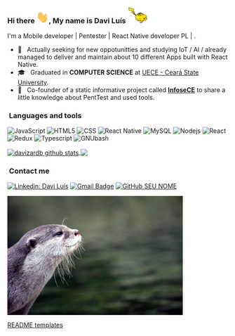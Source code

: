 <!--
**davizardb/davizardb** is a ✨ _special_ ✨ repository because its `README.md` (this file) appears on your GitHub profile.

Here are some ideas to get you started:

- 🔭 I’m currently working on ...
- 🌱 I’m currently learning ...
- 👯 I’m looking to collaborate on ...
- 🤔 I’m looking for help with ...
- 💬 Ask me about ...
- 📫 How to reach me: ...
- 😄 Pronouns: ...
- ⚡ Fun fact: ...
-->


### Hi there <img src="./assets/hi.gif" width="28px">, My name is Davi Luís <img src="./assets/poke.gif" width="50px">

I'm a Mobile developer | Pentester | React Native developer PL | .

- 🤔 &nbsp; Actually seeking for new oppotunitties and studying IoT / AI / already managed to deliver and maintain about 10 different Apps built with React Native.
- 🎓 &nbsp; Graduated in **COMPUTER SCIENCE** at <a href="http://www.uece.br/">UECE - Ceará State University</a>.
- 🔭 &nbsp; Co-founder of a static informative project called [**InfoseCE**](https://infosece.github.io/ "InfoseCE") to share a little knowledge about PentTest and used tools.

<h3>&nbsp;Languages and tools </h3>

![JavaScript](https://img.shields.io/badge/-JavaScript-333333?style=flat&logo=javascript)
![HTML5](https://img.shields.io/badge/-HTML5-333333?style=flat&logo=HTML5)
![CSS](https://img.shields.io/badge/-CSS-333333?style=flat&logo=CSS3&logoColor=1572B6)
![React Native](https://img.shields.io/badge/-React%20Native-333333?style=flat&logo=react)
![MySQL](https://img.shields.io/badge/-MySQL-333333?style=flat&logo=mysql)
![Nodejs](https://img.shields.io/badge/-Nodejs-green?style=flat&logo=Node.js) 
![React](https://img.shields.io/badge/-React-333333?style=flat&logo=react)
![Redux](https://img.shields.io/badge/Redux-593D88?style=flat&logo=redux&logoColor=white)
![Typescript](https://img.shields.io/badge/TypeScript-007ACC?style=flat&logo=typescript&logoColor=white)
![GNUbash](https://img.shields.io/badge/Shell_Script-121011?style=flat&logo=gnu-bash&logoColor=white)

<a href="https://github.com/davizardb/">
 <img align="center" src="https://github-readme-stats.vercel.app/api?username=davizardb&theme=radical" alt="davizardb github stats"/>
</a>
<a href="https://github.com/davizardb/">
  <img align="center" src="https://github-readme-stats.vercel.app/api/top-langs/?username=davizardb&hide=html&layout=compact&theme=radical" />
</a>


<h3> &nbsp;Contact me </h3> 

[![Linkedin: Davi Luís](https://img.shields.io/badge/-LinkedIn-blue?style=flat-square&logo=Linkedin&logoColor=white&link=LINK-DO-SEU-LINKEDIN)](https://www.linkedin.com/in/davi-lu%C3%ADs-097bb0199/)
[![Gmail Badge](https://img.shields.io/badge/-Gmail-FF0000?style=flat-square&logo=Gmail&logoColor=white&link=mailto:SEU-EMAIL)](mailto:davi.luis@aluno.uece.br)
[![GitHub SEU NOME]( https://img.shields.io/github/followers/davizardb?label=follow&style=social)](https://github.com/davizardb/)

<a href="https://github.com/davizardb/davizardb/blob/main/assets/otter.jpeg">
  <img align="center" src="./assets/otter.jpeg" width="400px">
</a>

[README templates](https://github.com/iuricode/README-template/ "Source")
